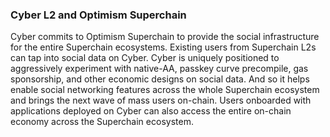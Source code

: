 ### Cyber L2 and Optimism Superchain

Cyber commits to Optimism Superchain to provide the social infrastructure for the entire Superchain ecosystems. Existing users from Superchain L2s can tap into social data on Cyber. Cyber is uniquely positioned to aggressively experiment with native-AA, passkey curve precompile, gas sponsorship, and other economic designs on social data. And so it helps enable social networking features across the whole Superchain ecosystem and brings the next wave of mass users on-chain. Users onboarded with applications deployed on Cyber can also access the entire on-chain economy across the Superchain ecosystem.
